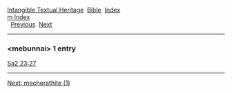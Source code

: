 [Intangible Textual Heritage](../../index)  [Bible](../index) 
[Index](index)   
[m Index](_m_)  
  [Previous](c07239)  [Next](c07241) 

------------------------------------------------------------------------

### &lt;mebunnai&gt; 1 entry

[Sa2 23:27](../kjv/sa2023.htm#027)  

------------------------------------------------------------------------

[Next: mecherathite (1)](c07241)
